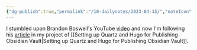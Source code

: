 ```yaml
---
{"dg-publish":true,"permalink":"/10-dailynotes/2023-04-15/","noteIcon":"2"}
---
```


I stumbled upon Brandon Boswell's YouTube [video](https://www.youtube.com/watch?v=ITiiuBNVue0) and now I'm following his [article](https://brandonkboswell.com/blog/Publishing-your-Obsidian-Vault-Online-with-Quartz/) in my project of [[Setting up Quartz and Hugo for Publishing Obsidian Vault\|Setting up Quartz and Hugo for Publishing Obsidian Vault]].